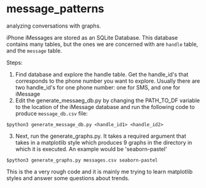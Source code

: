 # message_patterns

analyzing conversations with graphs.
 
iPhone iMessages are stored as an SQLite Database. This database contains many tables, but the ones we are concerned with are `handle` table, 
and the `message` table. 

Steps:
1) Find database and explore the handle table. Get the handle_id's that corresponds to the phone number you want to explore. Usually there are two handle_id's for
one phone number: one for SMS, and one for iMessage
2) Edit the generate_messaeg_db.py by changing the PATH_TO_DF variable to the location of the iMessage database and run the following code to produce `message_db.csv` file:
```
$python3 generate_message_db.py <handle_id1> <handle_id2>
```
3) Next, run the generate_graphs.py. It takes a required argument that takes in a matplotlib style which produces 9 graphs in the directory in which it is executed. An example would be 'seaborn-pastel'
```
$python3 generate_graphs.py messages.csv seaborn-pastel
```
This is the a very rough code and it is mainly me trying to learn matplotlib styles and answer some questions about trends.
